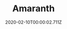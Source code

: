 ---
templateKey: blog-post
title: Amaranth
type: vegetable
description: A purple grain cultivated by an ancient civilization.
featuredpost: false
date: 2020-02-10T00:00:02.711Z
featuredimage: /img/Amaranth.png
sellPrice: 150
tags:
  - Summer
  - edible
  - vegetable
  - Salmon Dinner
  - Cows' Delight Quest
---